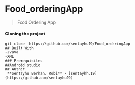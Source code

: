 # Food_orderingApp
>Food Ordering App

#### Cloning the project
```
git clone  https://github.com/sentayhu19/Food_orderingApp 
## Built With
-Jvava
-XML
### Prerequisites
##Android studio
## Author
 **Sentayhu Berhanu Robi** - [sentayhhu19](https://github.com/sentayhu19)
